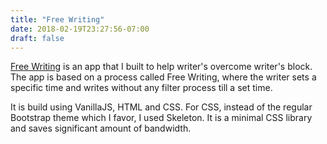 ```yaml
---
title: "Free Writing"
date: 2018-02-19T23:27:56-07:00
draft: false
---
```


<a href="https://freewriting.club">Free Writing</a> is an app that I built to help writer's overcome writer's block. The app is based on a process called Free Writing, where the writer sets a specific time and writes without any filter process till a set time.
</p>
<p>It is build using VanillaJS, HTML and CSS. For CSS, instead of the regular Bootstrap theme which I favor, I used Skeleton. It is a minimal CSS library and saves significant amount of bandwidth.</p>